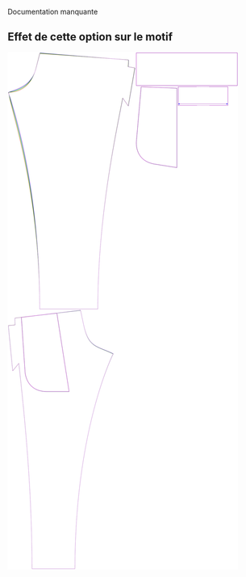 ---
---

<Fixme>

Documentation manquante

</Fixme>

## Effet de cette option sur le motif
![Cette image montre l'effet de cette option en superposant plusieurs variantes qui ont une valeur différente pour cette option](paco_crossseamcurveangle_sample.svg "Effet de cette option sur le motif")